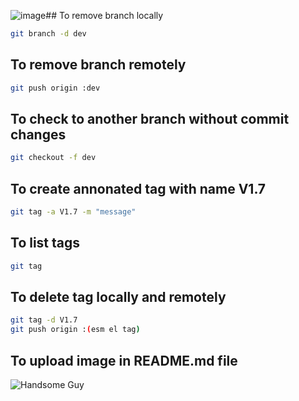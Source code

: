![image](https://github.com/user-attachments/assets/79d725d0-3e64-452d-95f7-2337abf320af)## To remove branch locally

```bash
git branch -d dev 
```

## To remove branch remotely

```bash
git push origin :dev 
```

## To check to another branch without commit changes

```bash
git checkout -f dev
```

## To create annonated tag with name V1.7

```bash
git tag -a V1.7 -m "message"
```

## To list tags

```bash
git tag
```

## To delete tag locally and remotely

```bash
git tag -d V1.7
git push origin :(esm el tag) 
```

## To upload image in README.md file

![Handsome Guy](https://media.licdn.com/dms/image/v2/D4D03AQE3o3kCfZYvJQ/profile-displayphoto-shrink_200_200/profile-displayphoto-shrink_200_200/0/1725952378559?e=1738800000&v=beta&t=GlPSvDn1lo41ZGXTS6ytgi8x2oBwSZzD3y2YEO2UMOE)

